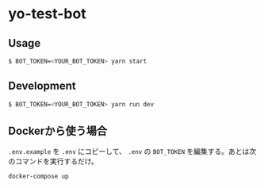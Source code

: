 # yo-test-bot

## Usage
```sh
$ BOT_TOKEN=<YOUR_BOT_TOKEN> yarn start
```

## Development
```sh
$ BOT_TOKEN=<YOUR_BOT_TOKEN> yarn run dev
```

## Dockerから使う場合

`.env.example` を `.env` にコピーして、 `.env` の `BOT_TOKEN` を編集する。あとは次のコマンドを実行するだけ。
```
docker-compose up
```
